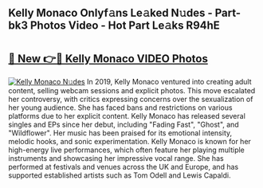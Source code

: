 ## Kelly Monaco Onlyf𝚊ns Le𝚊ked N𝚞des - Part-bk3 Photos Video - Hot Part Le𝚊ks R94hE

# <h2><a href="http://ac33994.deff.icu/?id=Kelly+Monaco">🔗 New 👉🔴 Kelly Monaco VIDEO Photos</a></h2>

[![Kelly Monaco N𝚞des](https://i.imgur.com/rIISA9y.gif)](http://ac33994.deff.icu/?id=Kelly+Monaco)
In 2019, Kelly Monaco ventured into creating adult content, selling webcam sessions and explicit photos. This move escalated her controversy, with critics expressing concerns over the sexualization of her young audience. She has faced bans and restrictions on various platforms due to her explicit content. Kelly Monaco has released several singles and EPs since her debut, including "Fading Fast", "Ghost", and "Wildflower". Her music has been praised for its emotional intensity, melodic hooks, and sonic experimentation. Kelly Monaco is known for her high-energy live performances, which often feature her playing multiple instruments and showcasing her impressive vocal range. She has performed at festivals and venues across the UK and Europe, and has supported established artists such as Tom Odell and Lewis Capaldi.

